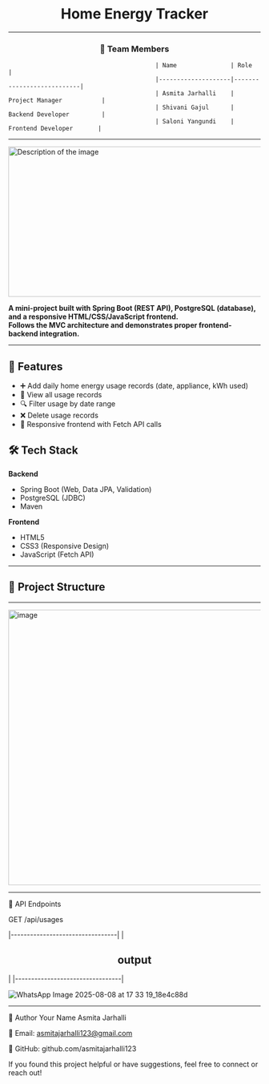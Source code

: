 <h1 align = center>Home Energy Tracker</h1>

---------------------





<h3 align = center> 👥 Team Members </h3>

                                             | Name               | Role                      | 
                                             |--------------------|---------------------------|
                                             | Asmita Jarhalli    | Project Manager           | 
                                             | Shivani Gajul      | Backend Developer         |
                                             | Saloni Yangundi    |  Frontend Developer       | 



------------------------------


<img src="https://www.shutterstock.com/image-vector/green-energy-saving-house-solar-260nw-2242035867.jpg" alt="Description of the image" width = 880 height = 300>


<b> A mini-project built with **Spring Boot** (REST API), **PostgreSQL** (database), and a **responsive HTML/CSS/JavaScript frontend**.  
Follows the **MVC architecture** and demonstrates proper frontend-backend integration.</b>














--------------------------

## 📌 Features


- ➕ Add daily home energy usage records (date, appliance, kWh used)
- 📄 View all usage records
- 🔍 Filter usage by date range
- ❌ Delete usage records
- 📱 Responsive frontend with Fetch API calls






## 🛠 Tech Stack


**Backend**
- Spring Boot (Web, Data JPA, Validation)
- PostgreSQL (JDBC)
- Maven



**Frontend**

- HTML5
- CSS3 (Responsive Design)
- JavaScript (Fetch API)

----


## 📂 Project Structure

------


<img width="550" height="550" alt="image" src="https://github.com/user-attachments/assets/98bfc125-857a-417b-b6cd-b1554de05843" />













------------




📡 API Endpoints




GET /api/usages


|---------------------------------|
|<h2 align= center> output </h2>  |
|---------------------------------|



![WhatsApp Image 2025-08-08 at 17 33 19_18e4c88d](https://github.com/user-attachments/assets/8950ca0e-6129-423b-b89e-3994213c40ca)









--------------------------


👤 Author
Your Name Asmita Jarhalli

📧 Email: asmitajarhalli123@gmail.com

🔗 GitHub: github.com/asmitajarhalli123

If you found this project helpful or have suggestions, feel free to connect or reach out!






